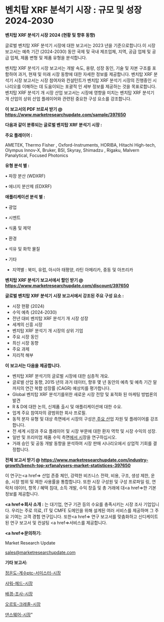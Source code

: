 # 벤치탑 XRF 분석기 시장 : 규모 및 성장 2024-2030

<strong>벤치탑 XRF 분석기 시장 2024 (현황 및 향후 동향)</strong>

글로벌 벤치탑 XRF 분석기 시장에 대한 보고서는 2023 년을 기준으로합니다.이 시장 보고서는 예측 기간 (2024-2030) 동안 국제 및 국내 제조업체, 지역, 공급 업체 및 공급 업체, 제품 변형 및 제품 유형을 분석합니다.

벤치탑 XRF 분석기 시장 보고서는 개발 속도, 용량, 성장 동인, 기술 및 자본 구조를 포함하여 과거, 현재 및 미래 시장 동향에 대한 자세한 정보를 제공합니다. 벤치탑 XRF 분석기 시장 보고서는 시장 참여자와 컨설턴트가 벤치탑 XRF 분석기 시장의 진행중인 시나리오를 이해하는 데 도움이되는 포괄적 인 세부 정보를 제공하는 것을 목표로합니다. 벤치탑 XRF 분석기 개 시장 산업 보고서는 시장에 영향을 미치는 벤치탑 XRF 분석기 개 산업의 상위 산업 플레이어와 관련된 중요한 구성 요소를 강조합니다.



<strong>이 보고서의 PDF 브로셔 받기 @ <a href=https://www.marketresearchupdate.com/sample/397650>https://www.marketresearchupdate.com/sample/397650</a></strong>



<strong>다음과 같이 분류되는 글로벌 벤치탑 XRF 분석기 시장 :</strong>



<strong>주요 플레이어 :</strong>

AMETEK, Thermo Fisher , Oxford-Instruments, HORIBA, Hitachi High-tech, Olympus Innov-X, Bruker, BSI, Skyray, Shimadzu , Rigaku, Malvern Panalytical, Focused Photonics



<strong>유형 분석 별 :</strong>

• 파장 분산 (WDXRF)

• 에너지 분산제 (EDXRF)



<strong>애플리케이션 분석 별 :</strong>

• 광업

• 시멘트

• 식품 및 제약

• 환경

• 석유 및 화학 물질

• 기타

<ul>
  <li>지역별 : 북미, 유럽, 아시아 태평양, 라틴 아메리카, 중동 및 아프리카</li>
</ul>


<strong>벤치탑 XRF 분석기 보고서에서 할인 받기 @ <a href=https://www.marketresearchupdate.com/discount/397650>https://www.marketresearchupdate.com/discount/397650</a></strong>



<strong>글로벌 벤치탑 XRF 분석기 시장 보고서에서 강조된 주요 구성 요소 :</strong>
<ul>
  <li>시장 현황 (2024)</li>
  <li>수익 예측 (2024-2030)</li>
  <li>전년 대비 벤치탑 XRF 분석기 개 시장 성장</li>
  <li>세계의 신흥 시장</li>
  <li>벤치탑 XRF 분석기 개 시장의 상위 기업</li>
  <li>주요 시장 동인</li>
  <li>최신 시장 동향</li>
  <li>주요 과제</li>
  <li>지리적 해부</li>
</ul>


<strong>이 보고서는 다음을 제공합니다.</strong>
<ul>
  <li>벤치탑 XRF 분석기의 글로벌 시장에 대한 심층적 개요.</li>
  <li>글로벌 산업 동향, 2015 년의 과거 데이터, 향후 몇 년 동안의 예측 및 예측 기간 말까지의 연간 복합 성장률 (CAGR) 예상치를 평가합니다.</li>
  <li>Global 벤치탑 XRF 분석기를위한 새로운 시장 전망 및 표적화 된 마케팅 방법론의 발견</li>
  <li>R &amp; D에 대한 논의, 신제품 출시 및 애플리케이션에 대한 수요.</li>
  <li>업계 주요 참여자의 광범위한 회사 프로필.</li>
  <li>동적 분자 유형 및 대상 측면에서 시장의 구성은<a href=> 주요 산</a>업 자원 및 플레이어를 강조합니다.</li>
  <li>전 세계 시장과 주요 플레이어 및 시장 부문에 대한 환자 역학 및 시장 수익의 성장.</li>
  <li>일반 및 프리미엄 제품 수익 측면<a href=>에서 시</a>장을 연구하십시오.</li>
  <li>거래 승인 및 공동 개발 동향을 분석하여 시장 판매 시나리오에서 상업적 기회를 결정합니다.</li>
</ul>



<strong>전체 보고서 받기 @ <a href=https://www.marketresearchupdate.com/industry-growth/bench-top-xrfanalysers-market-statistices-397650>https://www.marketresearchupdate.com/industry-growth/bench-top-xrfanalysers-market-statistices-397650</a></strong>

이 연구는<a href=> 산업 존중</a> 체인, 강력한 비즈니스 전략, 비용, 구조, 생성 제한, 운송, 시장 범위 및 제한 사용률을 통합합니다. 또한 시장 구성원 및 구성 프로파일 링, 연락처 데이터, 항목 / 혜택 침대, 소득 개발, 수익 창출 및 총 거래에 대<a href=>한 기본 </a>정보를 제공합니다.



<strong><a href=>회사 소</a>개 :</strong>
는 대기업, 연구 기관 등의 수요를 충족시키는 시장 조사 기업입니다. 우리는 주로 의료, IT 및 CMFE 도메인을 위해 설계된 여러 서비스를 제공하며 그 주요 기여는 고객 경험 연구입니다. 또한<a href=> 연구 보</a>고서를 맞춤화하고 신디케이트 된 연구 보고서 및 컨설팅 <a href=>서비스</a>를 제공합니다.



<strong><a href=>문의하기:</a></strong>

Market Research Update

sales@marketresearchupdate.com



<strong>기타 보고서:</strong>

<a href=https://www.linkedin.com/pulse/정온도-계수ptc-서미스터-시장-현재-및-미래-성장-2029-analytics-alchemy-360-analysis/>정온도-계수ptc-서미스터-시장</a>

<a href=https://www.linkedin.com/pulse/샤워-헤드-시장-세분화-연구-및-목표-고객2029년-trend-tracking-tips-360-analysis-pq7vf/>샤워-헤드-시장</a>

<a href=https://www.linkedin.com/pulse/배경-조사-시장-규모-및-성장-2023-trendsetters-talk-360-analysis-gwa2f/>배경-조사-시장</a>

<a href=https://www.linkedin.com/pulse/오르토-크레졸-시장-진입-전략-및-위험-평가2030년-data-dive-diaries-24-analysis-zyzzf/>오르토-크레졸-시장</a>

<a href=https://www.linkedin.com/pulse/댄스웨어-시장-동향-및-성장-전망-data-dive-diaries-24-analysis-vrycf/>댄스웨어-시장</a>"
